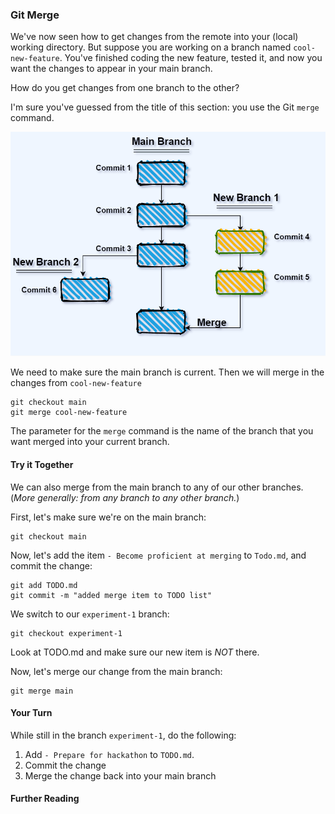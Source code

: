 ### Git Merge

We've now seen how to get changes from the remote into your (local) working directory. But suppose you are working on a branch named `cool-new-feature`. You've finished coding the new feature, tested it, and now you want the changes to appear in your main branch.

How do you get changes from one branch to the other?

I'm sure you've guessed from the title of this section: you use the Git `merge` command.

![git merge image](images/merge.png)

We need to make sure the main branch is current. Then we will merge in the changes from `cool-new-feature`

```
git checkout main
git merge cool-new-feature
```

The parameter for the `merge` command is the name of the branch that you want merged into your current branch.

#### Try it Together

We can also merge from the main branch to any of our other branches. (_More generally: from any branch to any other branch._)

First, let's make sure we're on the main branch:

```
git checkout main
```

Now, let's add the item `- Become proficient at merging` to `Todo.md`, and commit the change:

```
git add TODO.md
git commit -m "added merge item to TODO list"
```

We switch to our `experiment-1` branch:

```
git checkout experiment-1
```

Look at TODO.md and make sure our new item is *NOT* there.

Now, let's merge our change from the main branch:

```
git merge main
```

#### Your Turn

While still in the branch `experiment-1`, do the following:

1. Add `- Prepare for hackathon` to `TODO.md`.
2. Commit the change
3. Merge the change back into your main branch


#### Further Reading

